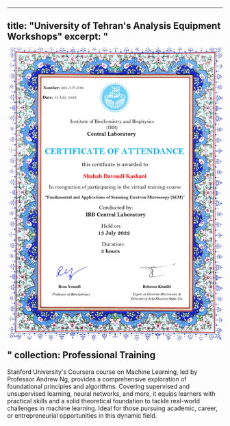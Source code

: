 
---
title: "University of Tehran's Analysis Equipment Workshops"
excerpt: " <br/><img src='/images/ibb.pdf'>"
collection: Professional Training
---


Stanford University's Coursera course on Machine Learning, led by Professor Andrew Ng, provides a comprehensive exploration of foundational principles and algorithms. Covering supervised and unsupervised learning, neural networks, and more, it equips learners with practical skills and a solid theoretical foundation to tackle real-world challenges in machine learning. Ideal for those pursuing academic, career, or entrepreneurial opportunities in this dynamic field.
